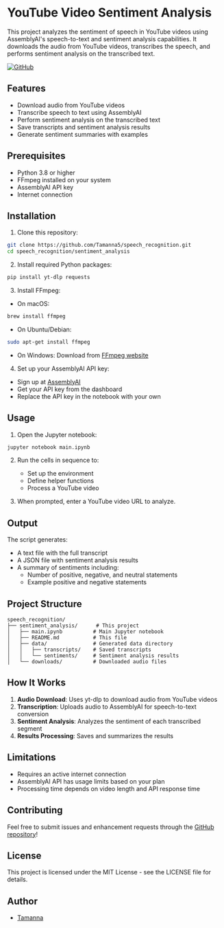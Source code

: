 # YouTube Video Sentiment Analysis

This project analyzes the sentiment of speech in YouTube videos using AssemblyAI's speech-to-text and sentiment analysis capabilities. It downloads the audio from YouTube videos, transcribes the speech, and performs sentiment analysis on the transcribed text.

[![GitHub](https://img.shields.io/badge/GitHub-Repository-blue)](https://github.com/Tamanna5/speech_recognition.git)

## Features

- Download audio from YouTube videos
- Transcribe speech to text using AssemblyAI
- Perform sentiment analysis on the transcribed text
- Save transcripts and sentiment analysis results
- Generate sentiment summaries with examples

## Prerequisites

- Python 3.8 or higher
- FFmpeg installed on your system
- AssemblyAI API key
- Internet connection

## Installation

1. Clone this repository:
```bash
git clone https://github.com/Tamanna5/speech_recognition.git
cd speech_recognition/sentiment_analysis
```

2. Install required Python packages:
```bash
pip install yt-dlp requests
```

3. Install FFmpeg:
- On macOS:
```bash
brew install ffmpeg
```
- On Ubuntu/Debian:
```bash
sudo apt-get install ffmpeg
```
- On Windows:
Download from [FFmpeg website](https://ffmpeg.org/download.html)

4. Set up your AssemblyAI API key:
- Sign up at [AssemblyAI](https://www.assemblyai.com/)
- Get your API key from the dashboard
- Replace the API key in the notebook with your own

## Usage

1. Open the Jupyter notebook:
```bash
jupyter notebook main.ipynb
```

2. Run the cells in sequence to:
   - Set up the environment
   - Define helper functions
   - Process a YouTube video

3. When prompted, enter a YouTube video URL to analyze.

## Output

The script generates:
- A text file with the full transcript
- A JSON file with sentiment analysis results
- A summary of sentiments including:
  - Number of positive, negative, and neutral statements
  - Example positive and negative statements

## Project Structure

```
speech_recognition/
├── sentiment_analysis/      # This project
│   ├── main.ipynb          # Main Jupyter notebook
│   ├── README.md           # This file
│   ├── data/               # Generated data directory
│   │   ├── transcripts/    # Saved transcripts
│   │   └── sentiments/     # Sentiment analysis results
│   └── downloads/          # Downloaded audio files
```

## How It Works

1. **Audio Download**: Uses yt-dlp to download audio from YouTube videos
2. **Transcription**: Uploads audio to AssemblyAI for speech-to-text conversion
3. **Sentiment Analysis**: Analyzes the sentiment of each transcribed segment
4. **Results Processing**: Saves and summarizes the results

## Limitations

- Requires an active internet connection
- AssemblyAI API has usage limits based on your plan
- Processing time depends on video length and API response time

## Contributing

Feel free to submit issues and enhancement requests through the [GitHub repository](https://github.com/Tamanna5/speech_recognition.git)!

## License

This project is licensed under the MIT License - see the LICENSE file for details.

## Author

- [Tamanna](https://github.com/Tamanna5)
